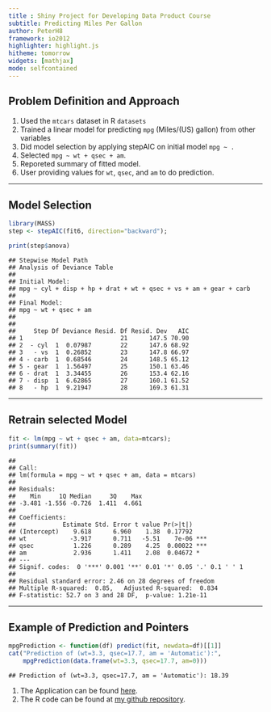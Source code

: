 ```yaml
---
title : Shiny Project for Developing Data Product Course
subtitle: Predicting Miles Per Gallon
author: PeterH8
framework: io2012
highlighter: highlight.js
hitheme: tomorrow
widgets: [mathjax]
mode: selfcontained
---
```


## Problem Definition and Approach

1. Used the `mtcars` dataset in R `datasets` 
2. Trained a linear model for predicting `mpg` (Miles/(US) gallon) from other variables
3. Did model selection by applying stepAIC on initial model `mpg ~ .`
4. Selected `mpg ~ wt + qsec + am`.
5. Reporeted summary of fitted model.
6. User providing values for `wt`, `qsec`, and `am` to do prediction.

---

## Model Selection


```r
library(MASS)
step <- stepAIC(fit6, direction="backward");
```

```r
print(step$anova)
```

```
## Stepwise Model Path 
## Analysis of Deviance Table
## 
## Initial Model:
## mpg ~ cyl + disp + hp + drat + wt + qsec + vs + am + gear + carb
## 
## Final Model:
## mpg ~ wt + qsec + am
## 
## 
##     Step Df Deviance Resid. Df Resid. Dev   AIC
## 1                           21      147.5 70.90
## 2  - cyl  1  0.07987        22      147.6 68.92
## 3   - vs  1  0.26852        23      147.8 66.97
## 4 - carb  1  0.68546        24      148.5 65.12
## 5 - gear  1  1.56497        25      150.1 63.46
## 6 - drat  1  3.34455        26      153.4 62.16
## 7 - disp  1  6.62865        27      160.1 61.52
## 8   - hp  1  9.21947        28      169.3 61.31
```

---

## Retrain selected Model


```r
fit <- lm(mpg ~ wt + qsec + am, data=mtcars);
print(summary(fit))
```

```
## 
## Call:
## lm(formula = mpg ~ wt + qsec + am, data = mtcars)
## 
## Residuals:
##    Min     1Q Median     3Q    Max 
## -3.481 -1.556 -0.726  1.411  4.661 
## 
## Coefficients:
##             Estimate Std. Error t value Pr(>|t|)    
## (Intercept)    9.618      6.960    1.38  0.17792    
## wt            -3.917      0.711   -5.51    7e-06 ***
## qsec           1.226      0.289    4.25  0.00022 ***
## am             2.936      1.411    2.08  0.04672 *  
## ---
## Signif. codes:  0 '***' 0.001 '**' 0.01 '*' 0.05 '.' 0.1 ' ' 1
## 
## Residual standard error: 2.46 on 28 degrees of freedom
## Multiple R-squared:  0.85,	Adjusted R-squared:  0.834 
## F-statistic: 52.7 on 3 and 28 DF,  p-value: 1.21e-11
```

---

## Example of Prediction and Pointers


```r
mpgPrediction <- function(df) predict(fit, newdata=df)[[1]]
cat("Prediction of (wt=3.3, qsec=17.7, am = 'Automatic'):", 
    mpgPrediction(data.frame(wt=3.3, qsec=17.7, am=0)))
```

```
## Prediction of (wt=3.3, qsec=17.7, am = 'Automatic'): 18.39
```
1. The Application can be found [here](http://peterh8.shinyapps.io/Course_Project/).
2. The R code can be found at [my github repository](https://github.com/PeterH8/DevDataProd_ShinyProject).


